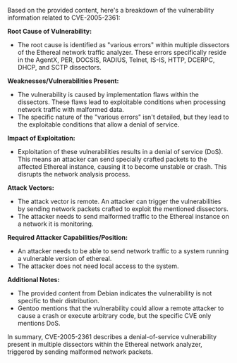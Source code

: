 Based on the provided content, here's a breakdown of the vulnerability information related to CVE-2005-2361:

**Root Cause of Vulnerability:**

- The root cause is identified as "various errors" within multiple dissectors of the Ethereal network traffic analyzer. These errors specifically reside in the AgentX, PER, DOCSIS, RADIUS, Telnet, IS-IS, HTTP, DCERPC, DHCP, and SCTP dissectors.

**Weaknesses/Vulnerabilities Present:**

- The vulnerability is caused by implementation flaws within the dissectors. These flaws lead to exploitable conditions when processing network traffic with malformed data.
- The specific nature of the "various errors" isn't detailed, but they lead to the exploitable conditions that allow a denial of service.

**Impact of Exploitation:**

- Exploitation of these vulnerabilities results in a denial of service (DoS). This means an attacker can send specially crafted packets to the affected Ethereal instance, causing it to become unstable or crash. This disrupts the network analysis process.

**Attack Vectors:**

- The attack vector is remote. An attacker can trigger the vulnerabilities by sending network packets crafted to exploit the mentioned dissectors.
- The attacker needs to send malformed traffic to the Ethereal instance on a network it is monitoring.

**Required Attacker Capabilities/Position:**

- An attacker needs to be able to send network traffic to a system running a vulnerable version of ethereal.
- The attacker does not need local access to the system.

**Additional Notes:**

- The provided content from Debian indicates the vulnerability is not specific to their distribution.
- Gentoo mentions that the vulnerability could allow a remote attacker to cause a crash or execute arbitrary code, but the specific CVE only mentions DoS.

In summary, CVE-2005-2361 describes a denial-of-service vulnerability present in multiple dissectors within the Ethereal network analyzer, triggered by sending malformed network packets.
